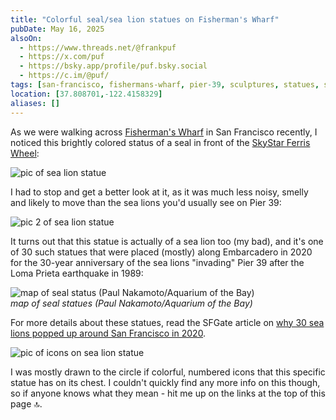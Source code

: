 ```yaml
---
title: "Colorful seal/sea lion statues on Fisherman's Wharf"
pubDate: May 16, 2025
alsoOn:
  - https://www.threads.net/@frankpuf
  - https://x.com/puf
  - https://bsky.app/profile/puf.bsky.social
  - https://c.im/@puf/
tags: [san-francisco, fishermans-wharf, pier-39, sculptures, statues, seals]
location: [37.808701,-122.4158329]
aliases: []
---
```


As we were walking across [Fisherman's Wharf][fishermans-wharf] in San Francisco recently, I noticed this brightly colored status of a seal in front of the [SkyStar Ferris Wheel][skystar]:

![pic of sea lion statue](https://i.imgur.com/dcFcV9o.png)

I had to stop and get a better look at it, as it was much less noisy, smelly and likely to move than the sea lions you'd usually see on Pier 39:

![pic 2 of sea lion statue](https://i.imgur.com/uDX3JMc.png)

It turns out that this statue is actually of a sea lion too (my bad), and it's one of 30 such statues that were placed (mostly) along Embarcadero in 2020 for the 30-year anniversary of the sea lions "invading" Pier 39 after the Loma Prieta earthquake in 1989:

![map of seal status (Paul Nakamoto/Aquarium of the Bay)](https://i.imgur.com/ng6yY9E.png)\
*map of seal statues (Paul Nakamoto/Aquarium of the Bay)*

For more details about these statues, read the SFGate article on [why 30 sea lions popped up around San Francisco in 2020][sfgate-article].

![pic of icons on sea lion statue](https://i.imgur.com/gpLXTVq.png)

I was mostly drawn to the circle if colorful, numbered icons that this specific statue has on its chest. I couldn't quickly find any more info on this though, so if anyone knows what they mean - hit me up on the links at the top of this page 🔝.

 [fishermans-wharf]: https://www.fishermanswharf.org/
 [skystar]: /socials/2024-12-17-skystar---san-francisco-ferris-wheel
 [sfgate-article]: https://www.sfgate.com/places/article/thirty-sea-lions-San-Francisco-Pier-39-Embarcadero-14995999.php